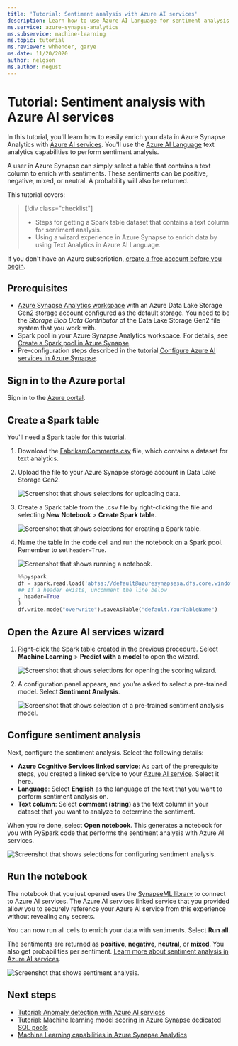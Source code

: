 ```yaml
---
title: 'Tutorial: Sentiment analysis with Azure AI services'
description: Learn how to use Azure AI Language for sentiment analysis in Azure Synapse Analytics
ms.service: azure-synapse-analytics
ms.subservice: machine-learning
ms.topic: tutorial
ms.reviewer: whhender, garye
ms.date: 11/20/2020
author: nelgson
ms.author: negust
---
```


# Tutorial: Sentiment analysis with Azure AI services

In this tutorial, you'll learn how to easily enrich your data in Azure Synapse Analytics with [Azure AI services](/azure/ai-services/). You'll use the [Azure AI Language](/azure/ai-services/language-service/) text analytics capabilities to perform sentiment analysis. 

A user in Azure Synapse can simply select a table that contains a text column to enrich with sentiments. These sentiments can be positive, negative, mixed, or neutral. A probability will also be returned.

This tutorial covers:

> [!div class="checklist"]
> - Steps for getting a Spark table dataset that contains a text column for sentiment analysis.
> - Using a wizard experience in Azure Synapse to enrich data by using Text Analytics in Azure AI Language.

If you don't have an Azure subscription, [create a free account before you begin](https://azure.microsoft.com/free/).

## Prerequisites

- [Azure Synapse Analytics workspace](../get-started-create-workspace.md) with an Azure Data Lake Storage Gen2 storage account configured as the default storage. You need to be the *Storage Blob Data Contributor* of the Data Lake Storage Gen2 file system that you work with.
- Spark pool in your Azure Synapse Analytics workspace. For details, see [Create a Spark pool in Azure Synapse](../quickstart-create-sql-pool-studio.md).
- Pre-configuration steps described in the tutorial [Configure Azure AI services in Azure Synapse](tutorial-configure-cognitive-services-synapse.md).

## Sign in to the Azure portal

Sign in to the [Azure portal](https://portal.azure.com/).

## Create a Spark table

You'll need a Spark table for this tutorial.

1. Download the [FabrikamComments.csv](https://github.com/aghonaim/datasets/blob/master/FabrikamComments.csv) file, which contains a dataset for text analytics. 

1. Upload the file to your Azure Synapse storage account in Data Lake Storage Gen2.
  
   ![Screenshot that shows selections for uploading data.](media/tutorial-cognitive-services/tutorial-cognitive-services-sentiment-00a.png)

1. Create a Spark table from the .csv file by right-clicking the file and selecting **New Notebook** > **Create Spark table**.

   ![Screenshot that shows selections for creating a Spark table.](media/tutorial-cognitive-services/tutorial-cognitive-services-sentiment-00b.png)

1. Name the table in the code cell and run the notebook on a Spark pool. Remember to set `header=True`.

   ![Screenshot that shows running a notebook.](media/tutorial-cognitive-services/tutorial-cognitive-services-sentiment-00c.png)

   ```python
   %%pyspark
   df = spark.read.load('abfss://default@azuresynapsesa.dfs.core.windows.net/data/FabrikamComments.csv', format='csv'
   ## If a header exists, uncomment the line below
   , header=True
   )
   df.write.mode("overwrite").saveAsTable("default.YourTableName")
   ```

<a name='open-the-cognitive-services-wizard'></a>

## Open the Azure AI services wizard

1. Right-click the Spark table created in the previous procedure. Select **Machine Learning** > **Predict with a model** to open the wizard.

   ![Screenshot that shows selections for opening the scoring wizard.](media/tutorial-cognitive-services/tutorial-cognitive-services-sentiment-00d.png)

2. A configuration panel appears, and you're asked to select a pre-trained model. Select **Sentiment Analysis**.

   ![Screenshot that shows selection of a pre-trained sentiment analysis model.](media/tutorial-cognitive-services/tutorial-cognitive-services-sentiment-choose.png)

## Configure sentiment analysis

Next, configure the sentiment analysis. Select the following details:
- **Azure Cognitive Services linked service**: As part of the prerequisite steps, you created a linked service to your [Azure AI service](tutorial-configure-cognitive-services-synapse.md). Select it here.
- **Language**: Select **English** as the language of the text that you want to perform sentiment analysis on.
- **Text column**: Select **comment (string)** as the text column in your dataset that you want to analyze to determine the sentiment.

When you're done, select **Open notebook**. This generates a notebook for you with PySpark code that performs the sentiment analysis with Azure AI services.

![Screenshot that shows selections for configuring sentiment analysis.](media/tutorial-cognitive-services/tutorial-cognitive-services-sentiment-config.png)

## Run the notebook

The notebook that you just opened uses the [SynapseML library](https://github.com/microsoft/SynapseML) to connect to Azure AI services. The Azure AI services linked service that you provided allow you to securely reference your Azure AI service from this experience without revealing any secrets.

 You can now run all cells to enrich your data with sentiments. Select **Run all**. 

The sentiments are returned as **positive**, **negative**, **neutral**, or **mixed**. You also get probabilities per sentiment. [Learn more about sentiment analysis in Azure AI services](/azure/ai-services/language-service/sentiment-opinion-mining/overview).

![Screenshot that shows sentiment analysis.](media/tutorial-cognitive-services/tutorial-cognitive-services-sentiment-notebook.png)

## Next steps
- [Tutorial: Anomaly detection with Azure AI services](tutorial-cognitive-services-anomaly.md)
- [Tutorial: Machine learning model scoring in Azure Synapse dedicated SQL pools](tutorial-sql-pool-model-scoring-wizard.md)
- [Machine Learning capabilities in Azure Synapse Analytics](what-is-machine-learning.md)
